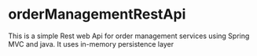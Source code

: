 # orderManagementRestApi
This is a simple Rest web Api for order management services using Spring MVC and java. It uses in-memory persistence layer
